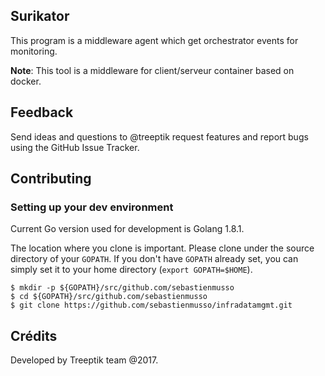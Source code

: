 Surikator
--
This program is a middleware agent which get orchestrator events for monitoring.

**Note**: This tool is a middleware for client/serveur container based on docker.

Feedback
--
Send ideas and questions to @treeptik request features and report bugs using the GitHub Issue Tracker.

Contributing
--
### Setting up your dev environment

Current Go version used for development is Golang 1.8.1.

The location where you clone is important. Please clone under the source
directory of your `GOPATH`. If you don't have `GOPATH` already set, you can
simply set it to your home directory (`export GOPATH=$HOME`).

    $ mkdir -p ${GOPATH}/src/github.com/sebastienmusso
    $ cd ${GOPATH}/src/github.com/sebastienmusso
    $ git clone https://github.com/sebastienmusso/infradatamgmt.git

Crédits
--
Developed by Treeptik team @2017.
